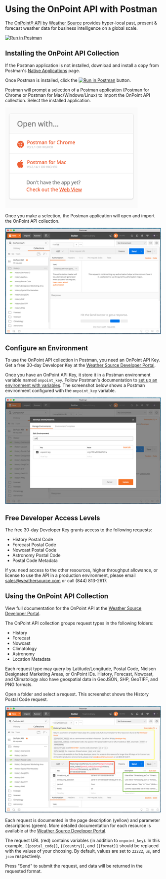 # Using the OnPoint API with Postman

The [OnPoint® API](https://developer.weathersource.com/) by [Weather Source](https://weathersource.com/) provides hyper-local past, present & forecast weather data for business intelligence on a global scale.

[![Run in Postman](https://run.pstmn.io/button.svg)](https://app.getpostman.com/run-collection/ce7a3abf5ca6e28ff776)


## Installing the OnPoint API Collection

If the Postman application is not installed, download and install a copy from Postman's [Native Applications](https://www.getpostman.com/apps) page.

Once Postman is installed, click the [![Run in Postman](https://run.pstmn.io/button.svg)](https://app.getpostman.com/run-collection/ce7a3abf5ca6e28ff776) button.

Postman will prompt a selection of a Postman application (Postman for Chrome or Postman for Mac/Windows/Linux) to import the OnPoint API collection. Select the installed application.

![Open with...](https://github.com/weathersource/postman-collection-onpoint-api/blob/master/assets/open-with.png?raw=true)

Once you make a selection, the Postman application will open and import the OnPoint API collection.

![Collection Installed](https://github.com/weathersource/postman-collection-onpoint-api/blob/master/assets/collection-installed.png?raw=true)


## Configure an Environment

To use the OnPoint API collection in Postman, you need an OnPoint API Key. Get a free 30-day Developer Key at the [Weather Source Developer Portal](https://developer.weathersource.com/#developer-account-sign-up).

Once you have an OnPoint API Key, it store it in a Postman environment variable named `onpoint_key`. Follow Postman's documentation to [set up an environment with variables](https://www.getpostman.com/docs/postman/environments_and_globals/manage_environments). The screenshot below shows a Postman environment configured with the `onpoint_key` variable.

![Configured Environment](https://github.com/weathersource/postman-collection-onpoint-api/blob/master/assets/configured-environment.png?raw=true)


## Free Developer Access Levels

The free 30-day Developer Key grants access to the following requests:

* History Postal Code
* Forecast Postal Code
* Nowcast Postal Code
* Astronomy Postal Code
* Postal Code Metadata

If you need access to the other resources, higher throughput allowance, or license to use the API in a production environment, please email <sales@weathersource.com> or call (844) 813-2617.


## Using the OnPoint API Collection

View full documentation for the OnPoint API at the [Weather Source Developer Portal](https://developer.weathersource.com/documentation/).

The OnPoint API collection groups request types in the following folders:

* History
* Forecast
* Nowcast
* Climatology
* Astronomy
* Location Metadata

Each request type may query by Latitude/Longitude, Postal Code, Nielsen Designated Marketing Areas, or OnPoint IDs. History, Forecast, Nowcast, and Climatology also have geospatial data in GeoJSON, SHP, GeoTIFF, and PNG formats.

Open a folder and select a request. This screenshot shows the History Postal Code request.

![History Postal Code](https://github.com/weathersource/postman-collection-onpoint-api/blob/master/assets/history-postal-code.png?raw=true)

Each request is documented in the page description (yellow) and parameter descriptions (green). More detailed documentation for each resource is available at the [Weather Source Developer Portal](https://developer.weathersource.com/documentation/resources/).

The request URL (red) contains variables (in addition to `onpoint_key`). In this example, `{{postal_code}}`, `{{country}}`, and `{{format}}` should be replaced with the values of your choosing. By default, values are set to `22222`, `us`, and `json` respectively.

Press "Send" to submit the request, and data will be returned in the requested format.
